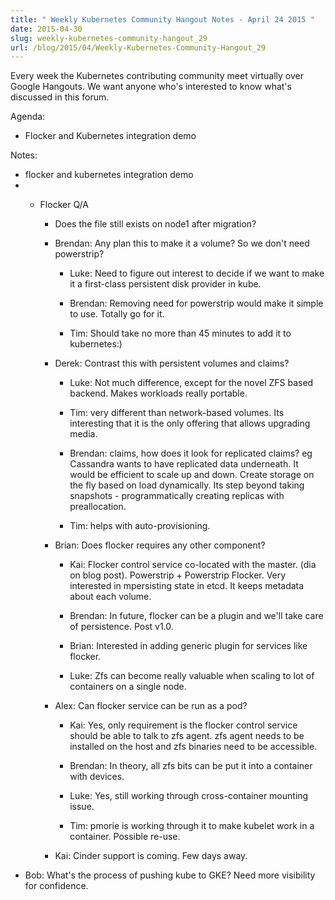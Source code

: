 ```yaml
---
title: " Weekly Kubernetes Community Hangout Notes - April 24 2015 "
date: 2015-04-30
slug: weekly-kubernetes-community-hangout_29
url: /blog/2015/04/Weekly-Kubernetes-Community-Hangout_29
---
```

Every week the Kubernetes contributing community meet virtually over Google Hangouts. We want anyone who's interested to know what's discussed in this forum.  


Agenda:

* Flocker and Kubernetes integration demo

Notes:

* flocker and kubernetes integration demo
* * Flocker Q/A

    * Does the file still exists on node1 after migration?

    * Brendan: Any plan this to make it a volume? So we don't need powerstrip?

        * Luke:  Need to figure out interest to decide if we want to make it a first-class persistent disk provider in kube.

        * Brendan: Removing need for powerstrip would make it simple to use. Totally go for it.

        * Tim: Should take no more than 45 minutes to add it to kubernetes:)

    * Derek: Contrast this with persistent volumes and claims?

        * Luke: Not much difference, except for the novel ZFS based backend. Makes workloads really portable.

        * Tim: very different than network-based volumes. Its interesting that it is the only offering that allows upgrading media.

        * Brendan: claims, how does it look for replicated claims? eg Cassandra wants to have replicated data underneath. It would be efficient to scale up and down. Create storage on the fly based on load dynamically. Its step beyond taking snapshots - programmatically creating replicas with preallocation.

        * Tim: helps with auto-provisioning.

    * Brian: Does flocker requires any other component?

        * Kai: Flocker control service co-located with the master.  (dia on blog post). Powerstrip + Powerstrip Flocker. Very interested in mpersisting state in etcd. It keeps metadata about each volume.

        * Brendan: In future, flocker can be a plugin and we'll take care of persistence. Post v1.0.

        * Brian: Interested in adding generic plugin for services like flocker.

        * Luke: Zfs can become really valuable when scaling to lot of containers on a single node.

    * Alex: Can flocker service can be run as a pod?

        * Kai: Yes, only requirement is the flocker control service should be able to talk to zfs agent. zfs agent needs to be installed on the host and zfs binaries need to be accessible.

        * Brendan: In theory, all zfs bits can be put it into a container with devices.

        * Luke: Yes, still working through cross-container mounting issue.

        * Tim: pmorie is working through it to make kubelet work in a container. Possible re-use.

    * Kai: Cinder support is coming. Few days away.
* Bob: What's the process of pushing kube to GKE? Need more visibility for confidence.
